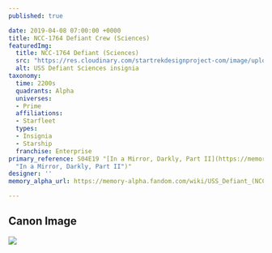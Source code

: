 ```yaml
---
published: true

date: 2019-04-08 07:00:00 +0000
title: NCC-1764 Defiant Crew (Sciences)
featuredImg:
  title: NCC-1764 Defiant (Sciences)
  src: "https://res.cloudinary.com/startrekdesignproject-com/image/upload/v1554860741/NCC-1764Defiant_Sciences.png"
  alt: USS Defiant Sciences insignia
taxonomy:
  time: 2200s
  quadrants: Alpha
  universes:
  - Prime
  affiliations:
  - Starfleet
  types:
  - Insignia
  - Starship
  franchise: Enterprise
primary_reference: S04E19 "[In a Mirror, Darkly, Part II](https://memory-alpha.fandom.com/wiki/In_a_Mirror,_Darkly,_Part_II
  "In a Mirror, Darkly, Part II")"
designer: ''
memory_alpha_url: https://memory-alpha.fandom.com/wiki/USS_Defiant_(NCC-1764)

---
```

## Canon Image

![](https://res.cloudinary.com/startrekdesignproject-com/image/upload/v1554772613/NCC-1764Defiant_Sciences_1.jpg)